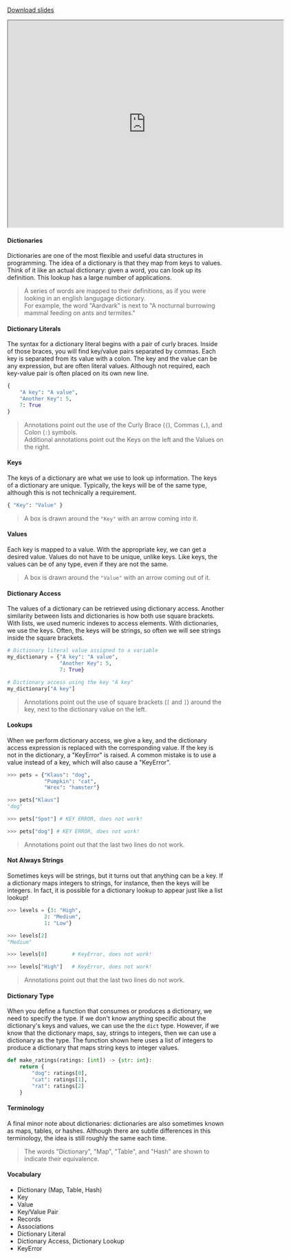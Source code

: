 
[Download slides](Dictionaries.pdf)


<iframe style="width: 640px; height: 480px;" width="300" height="150" allowfullscreen="allowfullscreen" webkitallowfullscreen="webkitallowfullscreen" mozallowfullscreen="mozallowfullscreen"
title="Introduction.pdf"
src="https://www.youtube.com/embed/LFnamjuLBig?feature=oembed&amp;rel=0" 
></iframe>


#### Dictionaries

Dictionaries are one of the most flexible and useful data structures in programming.
The idea of a dictionary is that they map from keys to values.
Think of it like an actual dictionary: given a word, you can look up its definition.
This lookup has a large number of applications.

> A series of words are mapped to their definitions, as if you were looking in an english langugage dictionary.  
> For example, the word "Aardvark" is next to "A nocturnal burrowing mammal feeding on ants and termites."

#### Dictionary Literals

The syntax for a dictionary literal begins with a pair of curly braces.
Inside of those braces, you will find key/value pairs separated by commas.
Each key is separated from its value with a colon.
The key and the value can be any expression, but are often literal values.
Although not required, each key-value pair is often placed on its own new line.

```python
{
    "A key": "A value", 
    "Another Key": 5, 
    7: True
}
```

> Annotations point out the use of the Curly Brace (`{`), Commas (`,`), and Colon (`:`) symbols.   
> Additional annotations point out the Keys on the left and the Values on the right.

#### Keys

The keys of a dictionary are what we use to look up information.
The keys of a dictionary are unique.
Typically, the keys will be of the same type, although this is not technically a requirement.

```python
{ "Key": "Value" }
```

> A box is drawn around the `"Key"` with an arrow coming into it.

#### Values

Each key is mapped to a value.
With the appropriate key, we can get a desired value.
Values do not have to be unique, unlike keys.
Like keys, the values can be of any type, even if they are not the same.

> A box is drawn around the `"Value"` with an arrow coming out of it.

#### Dictionary Access

The values of a dictionary can be retrieved using dictionary access.
Another similarity between lists and dictionaries is how both use square brackets.
With lists, we used numeric indexes to access elements.
With dictionaries, we use the keys.
Often, the keys will be strings, so often we will see strings inside the square brackets.

```python
# Dictionary literal value assigned to a variable
my_dictionary = {"A key": "A value", 
                 "Another Key": 5, 
                 7: True}

# Dictionary access using the key "A key"
my_dictionary["A key"]
```

> Annotations point out the use of square brackets (`[` and `]`) around the key, next to the dictionary value on the left.

#### Lookups

When we perform dictionary access, we give a key, and the dictionary access expression is replaced with the corresponding value.
If the key is not in the dictionary, a "KeyError" is raised.
A common mistake is to use a value instead of a key, which will also cause a "KeyError".

```python
>>> pets = {"Klaus": "dog",
            "Pumpkin": "cat",
            "Wrex": "hamster"}

>>> pets["Klaus"]
"dog"

>>> pets["Spot"] # KEY ERROR, does not work!

>>> pets["dog"] # KEY ERROR, does not work!
```

> Annotations point out that the last two lines do not work.

#### Not Always Strings

Sometimes keys will be strings, but it turns out that anything can be a key.
If a dictionary maps integers to strings, for instance, then the keys will be integers.
In fact, it is possible for a dictionary lookup to appear just like a list lookup!

```python
>>> levels = {3: "High",
            2: "Medium",
            1: "Low"}

>>> levels[2]
"Medium"

>>> levels[0]        # KeyError, does not work!

>>> levels["High"]   # KeyError, does not work!
```

> Annotations point out that the last two lines do not work.

#### Dictionary Type

When you define a function that consumes or produces a dictionary, we need to specify the type.
If we don't know anything specific about the dictionary's keys and values, we can use the the `dict` type.
However, if we know that the dictionary maps, say, strings to integers, then we can use a dictionary as the type.
The function shown here uses a list of integers to produce a dictionary that maps string keys to integer values.

```python
def make_ratings(ratings: [int]) -> {str: int}:
    return {
        "dog": ratings[0],
        "cat": ratings[1],
        "rat": ratings[2]
    }
```

#### Terminology

A final minor note about dictionaries: dictionaries are also sometimes known as maps, tables, or hashes.
Although there are subtle differences in this terminology, the idea is still roughly the same each time.

> The words "Dictionary", "Map", "Table", and "Hash" are shown to indicate their equivalence.

#### Vocabulary

* Dictionary (Map, Table, Hash)
* Key
* Value
* Key/Value Pair
* Records
* Associations
* Dictionary Literal
* Dictionary Access, Dictionary Lookup
* KeyError
